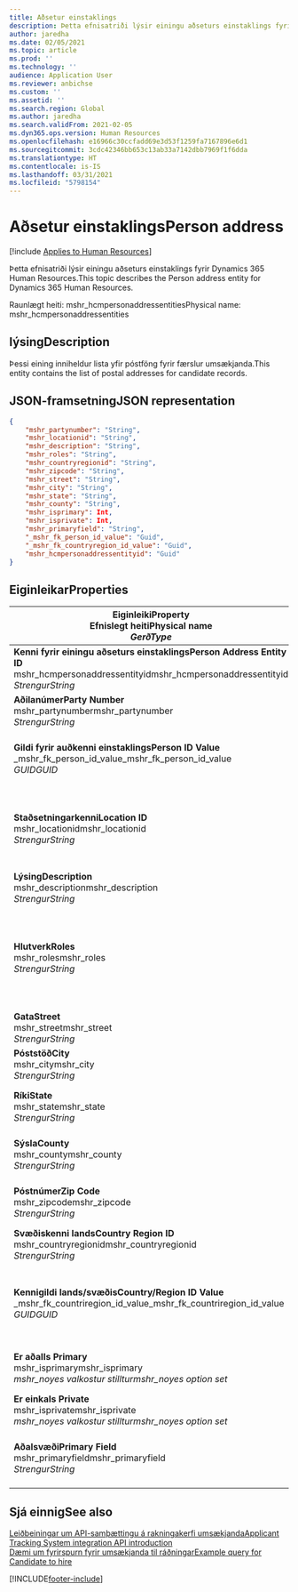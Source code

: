 ```yaml
---
title: Aðsetur einstaklings
description: Þetta efnisatriði lýsir einingu aðseturs einstaklings fyrir Dynamics 365 Human Resources.
author: jaredha
ms.date: 02/05/2021
ms.topic: article
ms.prod: ''
ms.technology: ''
audience: Application User
ms.reviewer: anbichse
ms.custom: ''
ms.assetid: ''
ms.search.region: Global
ms.author: jaredha
ms.search.validFrom: 2021-02-05
ms.dyn365.ops.version: Human Resources
ms.openlocfilehash: e16966c30ccfadd69e3d53f1259fa7167896e6d1
ms.sourcegitcommit: 3cdc42346bb653c13ab33a7142dbb7969f1f6dda
ms.translationtype: HT
ms.contentlocale: is-IS
ms.lasthandoff: 03/31/2021
ms.locfileid: "5798154"
---
```

# <a name="person-address"></a><span data-ttu-id="429a1-103">Aðsetur einstaklings</span><span class="sxs-lookup"><span data-stu-id="429a1-103">Person address</span></span>

[!include [Applies to Human Resources](../includes/applies-to-hr.md)]

<span data-ttu-id="429a1-104">Þetta efnisatriði lýsir einingu aðseturs einstaklings fyrir Dynamics 365 Human Resources.</span><span class="sxs-lookup"><span data-stu-id="429a1-104">This topic describes the Person address entity for Dynamics 365 Human Resources.</span></span>

<span data-ttu-id="429a1-105">Raunlægt heiti: mshr_hcmpersonaddressentities</span><span class="sxs-lookup"><span data-stu-id="429a1-105">Physical name: mshr_hcmpersonaddressentities</span></span>

## <a name="description"></a><span data-ttu-id="429a1-106">lýsing</span><span class="sxs-lookup"><span data-stu-id="429a1-106">Description</span></span>

<span data-ttu-id="429a1-107">Þessi eining inniheldur lista yfir póstföng fyrir færslur umsækjanda.</span><span class="sxs-lookup"><span data-stu-id="429a1-107">This entity contains the list of postal addresses for candidate records.</span></span>

## <a name="json-representation"></a><span data-ttu-id="429a1-108">JSON-framsetning</span><span class="sxs-lookup"><span data-stu-id="429a1-108">JSON representation</span></span>

```json
{
    "mshr_partynumber": "String",
    "mshr_locationid": "String",
    "mshr_description": "String",
    "mshr_roles": "String",
    "mshr_countryregionid": "String",
    "mshr_zipcode": "String",
    "mshr_street": "String",
    "mshr_city": "String",
    "mshr_state": "String",
    "mshr_county": "String",
    "mshr_isprimary": Int,
    "mshr_isprivate": Int,
    "mshr_primaryfield": "String",
    "_mshr_fk_person_id_value": "Guid",
    "_mshr_fk_countryregion_id_value": "Guid",
    "mshr_hcmpersonaddressentityid": "Guid"
}
```

## <a name="properties"></a><span data-ttu-id="429a1-109">Eiginleikar</span><span class="sxs-lookup"><span data-stu-id="429a1-109">Properties</span></span>

| <span data-ttu-id="429a1-110">Eiginleiki</span><span class="sxs-lookup"><span data-stu-id="429a1-110">Property</span></span><br><span data-ttu-id="429a1-111">**Efnislegt heiti**</span><span class="sxs-lookup"><span data-stu-id="429a1-111">**Physical name**</span></span><br><span data-ttu-id="429a1-112">**_Gerð_**</span><span class="sxs-lookup"><span data-stu-id="429a1-112">**_Type_**</span></span> | <span data-ttu-id="429a1-113">Nota</span><span class="sxs-lookup"><span data-stu-id="429a1-113">Use</span></span> | <span data-ttu-id="429a1-114">lýsing</span><span class="sxs-lookup"><span data-stu-id="429a1-114">Description</span></span> |
| --- | --- | --- |
| <span data-ttu-id="429a1-115">**Kenni fyrir einingu aðseturs einstaklings**</span><span class="sxs-lookup"><span data-stu-id="429a1-115">**Person Address Entity ID**</span></span><br><span data-ttu-id="429a1-116">mshr_hcmpersonaddressentityid</span><span class="sxs-lookup"><span data-stu-id="429a1-116">mshr_hcmpersonaddressentityid</span></span><br><span data-ttu-id="429a1-117">*Strengur*</span><span class="sxs-lookup"><span data-stu-id="429a1-117">*String*</span></span> | <span data-ttu-id="429a1-118">Lesa eingöngu</span><span class="sxs-lookup"><span data-stu-id="429a1-118">Read-only</span></span><br><span data-ttu-id="429a1-119">Krafa</span><span class="sxs-lookup"><span data-stu-id="429a1-119">Required</span></span> | <span data-ttu-id="429a1-120">Kerfismyndað einkvæmt kenni fyrir færslueininguna.</span><span class="sxs-lookup"><span data-stu-id="429a1-120">System-generated unique identifier for the entity record.</span></span> |
| <span data-ttu-id="429a1-121">**Aðilanúmer**</span><span class="sxs-lookup"><span data-stu-id="429a1-121">**Party Number**</span></span><br><span data-ttu-id="429a1-122">mshr_partynumber</span><span class="sxs-lookup"><span data-stu-id="429a1-122">mshr_partynumber</span></span><br><span data-ttu-id="429a1-123">*Strengur*</span><span class="sxs-lookup"><span data-stu-id="429a1-123">*String*</span></span> | <span data-ttu-id="429a1-124">Lesa/skrifa</span><span class="sxs-lookup"><span data-stu-id="429a1-124">Read/write</span></span><br><span data-ttu-id="429a1-125">Krafa</span><span class="sxs-lookup"><span data-stu-id="429a1-125">Required</span></span> | <span data-ttu-id="429a1-126">Kenni fyrir færslu tengds aðila (einstaklings).</span><span class="sxs-lookup"><span data-stu-id="429a1-126">The ID of the associated party (person) record.</span></span> |
| <span data-ttu-id="429a1-127">**Gildi fyrir auðkenni einstaklings**</span><span class="sxs-lookup"><span data-stu-id="429a1-127">**Person ID Value**</span></span><br><span data-ttu-id="429a1-128">_mshr_fk_person_id_value</span><span class="sxs-lookup"><span data-stu-id="429a1-128">_mshr_fk_person_id_value</span></span><br><span data-ttu-id="429a1-129">*GUID*</span><span class="sxs-lookup"><span data-stu-id="429a1-129">*GUID*</span></span> | <span data-ttu-id="429a1-130">Lesa eingöngu</span><span class="sxs-lookup"><span data-stu-id="429a1-130">Read-only</span></span><br><span data-ttu-id="429a1-131">Krafa</span><span class="sxs-lookup"><span data-stu-id="429a1-131">Required</span></span><br><span data-ttu-id="429a1-132">Framandlykill: mshr_dirpersonentityid of mshr_dirpersonentity</span><span class="sxs-lookup"><span data-stu-id="429a1-132">Foreign key: mshr_dirpersonentityid of mshr_dirpersonentity</span></span> | <span data-ttu-id="429a1-133">Kerfismynduð kenni fyrir færslueiningu aðila (einstaklings).</span><span class="sxs-lookup"><span data-stu-id="429a1-133">The system-generated identifier of the party (person) entity record.</span></span> |
| <span data-ttu-id="429a1-134">**Staðsetningarkenni**</span><span class="sxs-lookup"><span data-stu-id="429a1-134">**Location ID**</span></span><br><span data-ttu-id="429a1-135">mshr_locationid</span><span class="sxs-lookup"><span data-stu-id="429a1-135">mshr_locationid</span></span><br><span data-ttu-id="429a1-136">*Strengur*</span><span class="sxs-lookup"><span data-stu-id="429a1-136">*String*</span></span> | <span data-ttu-id="429a1-137">Lesa/skrifa</span><span class="sxs-lookup"><span data-stu-id="429a1-137">Read/write</span></span><br><span data-ttu-id="429a1-138">Krafa</span><span class="sxs-lookup"><span data-stu-id="429a1-138">Required</span></span> | <span data-ttu-id="429a1-139">Staðsetningarkenni aðsetursfærslunnar.</span><span class="sxs-lookup"><span data-stu-id="429a1-139">The location ID of the address record.</span></span> <span data-ttu-id="429a1-140">Setja upp í einingu mshr_logisticspostaladdresslocationcdsentity.</span><span class="sxs-lookup"><span data-stu-id="429a1-140">Set up in mshr_logisticspostaladdresslocationcdsentity entity.</span></span> |
| <span data-ttu-id="429a1-141">**Lýsing**</span><span class="sxs-lookup"><span data-stu-id="429a1-141">**Description**</span></span><br><span data-ttu-id="429a1-142">mshr_description</span><span class="sxs-lookup"><span data-stu-id="429a1-142">mshr_description</span></span><br><span data-ttu-id="429a1-143">*Strengur*</span><span class="sxs-lookup"><span data-stu-id="429a1-143">*String*</span></span> | <span data-ttu-id="429a1-144">Lesa/skrifa</span><span class="sxs-lookup"><span data-stu-id="429a1-144">Read/write</span></span><br><span data-ttu-id="429a1-145">Krafa</span><span class="sxs-lookup"><span data-stu-id="429a1-145">Required</span></span> | <span data-ttu-id="429a1-146">Lýsing á aðsetri umsækjanda.</span><span class="sxs-lookup"><span data-stu-id="429a1-146">A description of the candidate’s address.</span></span> |
| <span data-ttu-id="429a1-147">**Hlutverk**</span><span class="sxs-lookup"><span data-stu-id="429a1-147">**Roles**</span></span><br><span data-ttu-id="429a1-148">mshr_roles</span><span class="sxs-lookup"><span data-stu-id="429a1-148">mshr_roles</span></span><br><span data-ttu-id="429a1-149">*Strengur*</span><span class="sxs-lookup"><span data-stu-id="429a1-149">*String*</span></span> | <span data-ttu-id="429a1-150">Lesa/skrifa</span><span class="sxs-lookup"><span data-stu-id="429a1-150">Read/write</span></span><br><span data-ttu-id="429a1-151">Krafa</span><span class="sxs-lookup"><span data-stu-id="429a1-151">Required</span></span> | <span data-ttu-id="429a1-152">Hlutverk sem úthlutað er á þetta aðsetur.</span><span class="sxs-lookup"><span data-stu-id="429a1-152">The roles assigned for this address.</span></span> <span data-ttu-id="429a1-153">Hægt er að úthluta fleiri en einu hlutverki.</span><span class="sxs-lookup"><span data-stu-id="429a1-153">More than one role can be assigned.</span></span> <span data-ttu-id="429a1-154">Hvert hlutverk ætti að vera aðskilið með semíkommu.</span><span class="sxs-lookup"><span data-stu-id="429a1-154">Each role should be separated by a semicolon.</span></span> <span data-ttu-id="429a1-155">Gild gildi í einingunni mshr_logisticslocationroleentity.</span><span class="sxs-lookup"><span data-stu-id="429a1-155">Valid values contained in the mshr_logisticslocationroleentity entity.</span></span> |
| <span data-ttu-id="429a1-156">**Gata**</span><span class="sxs-lookup"><span data-stu-id="429a1-156">**Street**</span></span><br><span data-ttu-id="429a1-157">mshr_street</span><span class="sxs-lookup"><span data-stu-id="429a1-157">mshr_street</span></span><br><span data-ttu-id="429a1-158">*Strengur*</span><span class="sxs-lookup"><span data-stu-id="429a1-158">*String*</span></span> | <span data-ttu-id="429a1-159">Lesa/skrifa</span><span class="sxs-lookup"><span data-stu-id="429a1-159">Read/write</span></span><br><span data-ttu-id="429a1-160">Valfrjálst</span><span class="sxs-lookup"><span data-stu-id="429a1-160">Optional</span></span> | <span data-ttu-id="429a1-161">Er götunúmer.</span><span class="sxs-lookup"><span data-stu-id="429a1-161">The street number.</span></span> |
| <span data-ttu-id="429a1-162">**Póststöð**</span><span class="sxs-lookup"><span data-stu-id="429a1-162">**City**</span></span><br><span data-ttu-id="429a1-163">mshr_city</span><span class="sxs-lookup"><span data-stu-id="429a1-163">mshr_city</span></span><br><span data-ttu-id="429a1-164">*Strengur*</span><span class="sxs-lookup"><span data-stu-id="429a1-164">*String*</span></span> | <span data-ttu-id="429a1-165">Lesa/skrifa</span><span class="sxs-lookup"><span data-stu-id="429a1-165">Read/write</span></span><br><span data-ttu-id="429a1-166">Valfrjálst</span><span class="sxs-lookup"><span data-stu-id="429a1-166">Optional</span></span> | <span data-ttu-id="429a1-167">Borg aðsetursins.</span><span class="sxs-lookup"><span data-stu-id="429a1-167">The city of the address.</span></span> <span data-ttu-id="429a1-168">Setja upp í einingu mshr_logisticsaddresscityentity.</span><span class="sxs-lookup"><span data-stu-id="429a1-168">Set up in mshr_logisticsaddresscityentity entity.</span></span> |
| <span data-ttu-id="429a1-169">**Ríki**</span><span class="sxs-lookup"><span data-stu-id="429a1-169">**State**</span></span><br><span data-ttu-id="429a1-170">mshr_state</span><span class="sxs-lookup"><span data-stu-id="429a1-170">mshr_state</span></span><br><span data-ttu-id="429a1-171">*Strengur*</span><span class="sxs-lookup"><span data-stu-id="429a1-171">*String*</span></span> | <span data-ttu-id="429a1-172">Lesa/skrifa</span><span class="sxs-lookup"><span data-stu-id="429a1-172">Read/write</span></span><br><span data-ttu-id="429a1-173">Valfrjálst</span><span class="sxs-lookup"><span data-stu-id="429a1-173">Optional</span></span> | <span data-ttu-id="429a1-174">Ríki fyrir aðsetrið.</span><span class="sxs-lookup"><span data-stu-id="429a1-174">The state of the address.</span></span> <span data-ttu-id="429a1-175">Setja upp í einingu mshr_logisticsaddressstateentity.</span><span class="sxs-lookup"><span data-stu-id="429a1-175">Set up in mshr_logisticsaddressstateentity entity.</span></span> |
| <span data-ttu-id="429a1-176">**Sýsla**</span><span class="sxs-lookup"><span data-stu-id="429a1-176">**County**</span></span><br><span data-ttu-id="429a1-177">mshr_county</span><span class="sxs-lookup"><span data-stu-id="429a1-177">mshr_county</span></span><br><span data-ttu-id="429a1-178">*Strengur*</span><span class="sxs-lookup"><span data-stu-id="429a1-178">*String*</span></span> | <span data-ttu-id="429a1-179">Lesa/skrifa</span><span class="sxs-lookup"><span data-stu-id="429a1-179">Read/write</span></span><br><span data-ttu-id="429a1-180">Valfrjálst</span><span class="sxs-lookup"><span data-stu-id="429a1-180">Optional</span></span> | <span data-ttu-id="429a1-181">Sýsla fyrir aðsetrið.</span><span class="sxs-lookup"><span data-stu-id="429a1-181">The county of the address.</span></span> <span data-ttu-id="429a1-182">Setja upp í einingu mshr_logisticsaddresscountyentity.</span><span class="sxs-lookup"><span data-stu-id="429a1-182">Set up in mshr_logisticsaddresscountyentity entity.</span></span> |
| <span data-ttu-id="429a1-183">**Póstnúmer**</span><span class="sxs-lookup"><span data-stu-id="429a1-183">**Zip Code**</span></span><br><span data-ttu-id="429a1-184">mshr_zipcode</span><span class="sxs-lookup"><span data-stu-id="429a1-184">mshr_zipcode</span></span><br><span data-ttu-id="429a1-185">*Strengur*</span><span class="sxs-lookup"><span data-stu-id="429a1-185">*String*</span></span> | <span data-ttu-id="429a1-186">Lesa/skrifa</span><span class="sxs-lookup"><span data-stu-id="429a1-186">Read/write</span></span><br><span data-ttu-id="429a1-187">Valfrjálst</span><span class="sxs-lookup"><span data-stu-id="429a1-187">Optional</span></span> | <span data-ttu-id="429a1-188">Póstnúmer fyrir aðsetrið.</span><span class="sxs-lookup"><span data-stu-id="429a1-188">The zip/postal code of the address.</span></span> <span data-ttu-id="429a1-189">Setja upp í einingu mshr_logisticsaddresspostalcodeentity.</span><span class="sxs-lookup"><span data-stu-id="429a1-189">Set up in mshr_logisticsaddresspostalcodeentity entity.</span></span> |
| <span data-ttu-id="429a1-190">**Svæðiskenni lands**</span><span class="sxs-lookup"><span data-stu-id="429a1-190">**Country Region ID**</span></span><br><span data-ttu-id="429a1-191">mshr_countryregionid</span><span class="sxs-lookup"><span data-stu-id="429a1-191">mshr_countryregionid</span></span><br><span data-ttu-id="429a1-192">*Strengur*</span><span class="sxs-lookup"><span data-stu-id="429a1-192">*String*</span></span> | <span data-ttu-id="429a1-193">Lesa/skrifa</span><span class="sxs-lookup"><span data-stu-id="429a1-193">Read/write</span></span><br><span data-ttu-id="429a1-194">Valfrjálst</span><span class="sxs-lookup"><span data-stu-id="429a1-194">Optional</span></span> | <span data-ttu-id="429a1-195">Land eða svæði aðsetursins.</span><span class="sxs-lookup"><span data-stu-id="429a1-195">The country or region of the address.</span></span> |
| <span data-ttu-id="429a1-196">**Kennigildi lands/svæðis**</span><span class="sxs-lookup"><span data-stu-id="429a1-196">**Country/Region ID Value**</span></span><br><span data-ttu-id="429a1-197">_mshr_fk_countriregion_id_value</span><span class="sxs-lookup"><span data-stu-id="429a1-197">_mshr_fk_countriregion_id_value</span></span><br><span data-ttu-id="429a1-198">*GUID*</span><span class="sxs-lookup"><span data-stu-id="429a1-198">*GUID*</span></span> | <span data-ttu-id="429a1-199">Lesa eingöngu</span><span class="sxs-lookup"><span data-stu-id="429a1-199">Read-only</span></span><br><span data-ttu-id="429a1-200">Valfrjálst</span><span class="sxs-lookup"><span data-stu-id="429a1-200">Optional</span></span><br><span data-ttu-id="429a1-201">Framandlykill: mshr_logisticaddresscountryregionentityid of mshr_logisticsaddresscountryregionentity</span><span class="sxs-lookup"><span data-stu-id="429a1-201">Foreign key: mshr_logisticaddresscountryregionentityid of mshr_logisticsaddresscountryregionentity</span></span> | <span data-ttu-id="429a1-202">Kerfismyndað einkvæmt kenni lands/svæðis aðsetursins.</span><span class="sxs-lookup"><span data-stu-id="429a1-202">System-generated unique identifier of the country/region of the address.</span></span> |
| <span data-ttu-id="429a1-203">**Er aðal**</span><span class="sxs-lookup"><span data-stu-id="429a1-203">**Is Primary**</span></span><br><span data-ttu-id="429a1-204">mshr_isprimary</span><span class="sxs-lookup"><span data-stu-id="429a1-204">mshr_isprimary</span></span><br><span data-ttu-id="429a1-205">*mshr_noyes valkostur stilltur*</span><span class="sxs-lookup"><span data-stu-id="429a1-205">*mshr_noyes option set*</span></span> | <span data-ttu-id="429a1-206">Lesa/skrifa</span><span class="sxs-lookup"><span data-stu-id="429a1-206">Read/write</span></span><br><span data-ttu-id="429a1-207">Krafa</span><span class="sxs-lookup"><span data-stu-id="429a1-207">Required</span></span> | <span data-ttu-id="429a1-208">Segir til um hvort þetta aðsetur er aðalaðsetur einstaklings fyrir skilgreinda hlutverkið.</span><span class="sxs-lookup"><span data-stu-id="429a1-208">Identifies whether this address is the primary address for the person of the defined role.</span></span> |
| <span data-ttu-id="429a1-209">**Er einka**</span><span class="sxs-lookup"><span data-stu-id="429a1-209">**Is Private**</span></span><br><span data-ttu-id="429a1-210">mshr_isprivate</span><span class="sxs-lookup"><span data-stu-id="429a1-210">mshr_isprivate</span></span><br><span data-ttu-id="429a1-211">*mshr_noyes valkostur stilltur*</span><span class="sxs-lookup"><span data-stu-id="429a1-211">*mshr_noyes option set*</span></span> | <span data-ttu-id="429a1-212">Lesa/skrifa</span><span class="sxs-lookup"><span data-stu-id="429a1-212">Read/write</span></span><br><span data-ttu-id="429a1-213">Krafa</span><span class="sxs-lookup"><span data-stu-id="429a1-213">Required</span></span> | <span data-ttu-id="429a1-214">Segir til um hvort þetta aðsetur er einkaaðsetur einstaklingsins.</span><span class="sxs-lookup"><span data-stu-id="429a1-214">Identifies whether this address is a private address for the person.</span></span> |
| <span data-ttu-id="429a1-215">**Aðalsvæði**</span><span class="sxs-lookup"><span data-stu-id="429a1-215">**Primary Field**</span></span><br><span data-ttu-id="429a1-216">mshr_primaryfield</span><span class="sxs-lookup"><span data-stu-id="429a1-216">mshr_primaryfield</span></span><br><span data-ttu-id="429a1-217">*Strengur*</span><span class="sxs-lookup"><span data-stu-id="429a1-217">*String*</span></span> | <span data-ttu-id="429a1-218">Lesa eingöngu</span><span class="sxs-lookup"><span data-stu-id="429a1-218">Read-only</span></span><br><span data-ttu-id="429a1-219">Krafa</span><span class="sxs-lookup"><span data-stu-id="429a1-219">Required</span></span> | <span data-ttu-id="429a1-220">Svæði notað sem aðalkennimerki einingafærslu.</span><span class="sxs-lookup"><span data-stu-id="429a1-220">Field used as a primary identifier of the entity record.</span></span> <span data-ttu-id="429a1-221">Samsetning aðilanúmers og staðsetningarkennis.</span><span class="sxs-lookup"><span data-stu-id="429a1-221">Combination of party number and location ID.</span></span> |

## <a name="see-also"></a><span data-ttu-id="429a1-222">Sjá einnig</span><span class="sxs-lookup"><span data-stu-id="429a1-222">See also</span></span>

[<span data-ttu-id="429a1-223">Leiðbeiningar um API-samþættingu á rakningakerfi umsækjanda</span><span class="sxs-lookup"><span data-stu-id="429a1-223">Applicant Tracking System integration API introduction</span></span>](hr-admin-integration-ats-api-introduction.md)<br>
[<span data-ttu-id="429a1-224">Dæmi um fyrirspurn fyrir umsækjanda til ráðningar</span><span class="sxs-lookup"><span data-stu-id="429a1-224">Example query for Candidate to hire</span></span>](hr-admin-integration-ats-api-candidate-to-hire-example-query.md)



[!INCLUDE[footer-include](../includes/footer-banner.md)]
